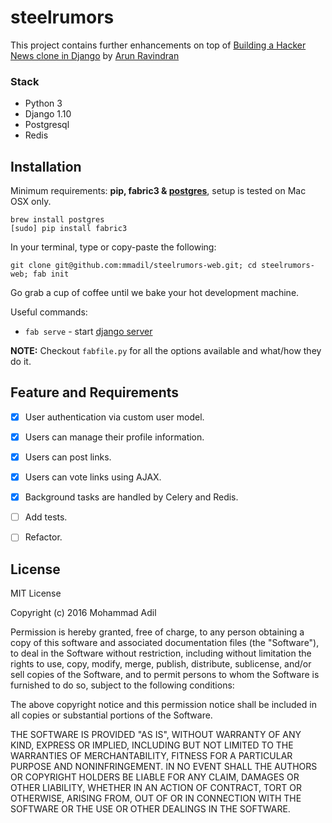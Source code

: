 steelrumors
==============================

This project contains further enhancements on top of [Building a Hacker News clone in Django][arocks-post] by [Arun Ravindran][github-source]

[arocks-post]: http://arunrocks.com/building-a-hacker-news-clone-in-django-part-1/
[github-source]:https://github.com/arocks/steel-rumors

### Stack

- Python 3
- Django 1.10
- Postgresql
- Redis


## Installation

Minimum requirements: **pip, fabric3 & [postgres][install-postgres]**, setup is tested on Mac OSX only.

```
brew install postgres
[sudo] pip install fabric3
```

[install-postgres]: http://www.gotealeaf.com/blog/how-to-install-postgresql-on-a-mac

In your terminal, type or copy-paste the following:

    git clone git@github.com:mmadil/steelrumors-web.git; cd steelrumors-web; fab init

Go grab a cup of coffee until we bake your hot development machine.

Useful commands:

- `fab serve` - start [django server](http://localhost:8000/)

**NOTE:** Checkout `fabfile.py` for all the options available and what/how they do it.

## Feature and Requirements

- [x] User authentication via custom user model.
- [x] Users can manage their profile information.
- [x] Users can post links.
- [x] Users can vote links using AJAX.
- [x] Background tasks are handled by Celery and Redis.
- [ ] Add tests.
- [ ] Refactor.


## License

MIT License

Copyright (c) 2016 Mohammad Adil

Permission is hereby granted, free of charge, to any person obtaining a copy of this software and associated documentation files (the "Software"), to deal in the Software without restriction, including without limitation the rights to use, copy, modify, merge, publish, distribute, sublicense, and/or sell copies of the Software, and to permit persons to whom the Software is furnished to do so, subject to the following conditions:

The above copyright notice and this permission notice shall be included in all copies or substantial portions of the Software.

THE SOFTWARE IS PROVIDED "AS IS", WITHOUT WARRANTY OF ANY KIND, EXPRESS OR IMPLIED, INCLUDING BUT NOT LIMITED TO THE WARRANTIES OF MERCHANTABILITY, FITNESS FOR A PARTICULAR PURPOSE AND NONINFRINGEMENT. IN NO EVENT SHALL THE AUTHORS OR COPYRIGHT HOLDERS BE LIABLE FOR ANY CLAIM, DAMAGES OR OTHER LIABILITY, WHETHER IN AN ACTION OF CONTRACT, TORT OR OTHERWISE, ARISING FROM, OUT OF OR IN CONNECTION WITH THE SOFTWARE OR THE USE OR OTHER DEALINGS IN THE SOFTWARE.

